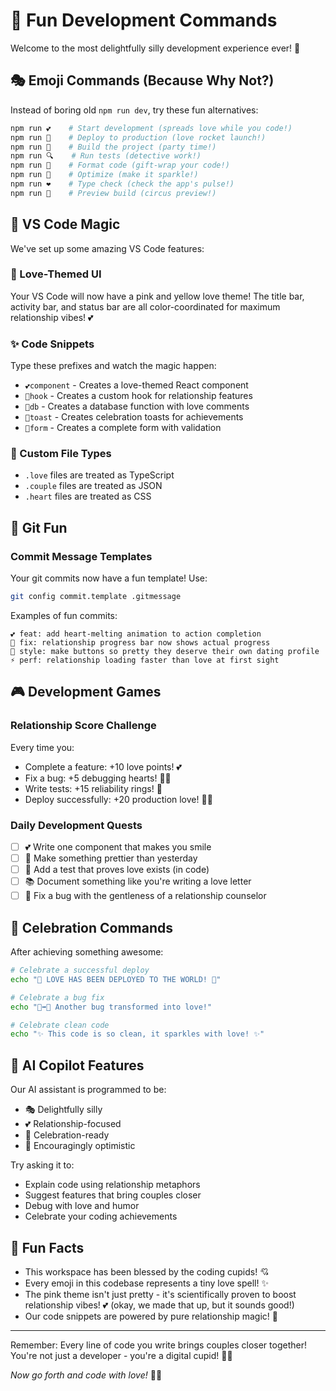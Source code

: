 # 🎪 Fun Development Commands

Welcome to the most delightfully silly development experience ever! 🎉

## 🎭 Emoji Commands (Because Why Not?)

Instead of boring old `npm run dev`, try these fun alternatives:

```bash
npm run 💕    # Start development (spreads love while you code!)
npm run 🚀    # Deploy to production (love rocket launch!)
npm run 🎉    # Build the project (party time!)
npm run 🔍    # Run tests (detective work!)
npm run 💝    # Format code (gift-wrap your code!)
npm run 🌟    # Optimize (make it sparkle!)
npm run ❤️    # Type check (check the app's pulse!)
npm run 🎪    # Preview build (circus preview!)
```

## 🎯 VS Code Magic

We've set up some amazing VS Code features:

### 🌈 Love-Themed UI

Your VS Code will now have a pink and yellow love theme! The title bar, activity bar, and status bar are all color-coordinated for maximum relationship vibes! 💕

### ✨ Code Snippets

Type these prefixes and watch the magic happen:

- `💕component` - Creates a love-themed React component
- `💝hook` - Creates a custom hook for relationship features
- `💖db` - Creates a database function with love comments
- `🎉toast` - Creates celebration toasts for achievements
- `💌form` - Creates a complete form with validation

### 🎨 Custom File Types

- `.love` files are treated as TypeScript
- `.couple` files are treated as JSON
- `.heart` files are treated as CSS

## 🎊 Git Fun

### Commit Message Templates

Your git commits now have a fun template! Use:

```bash
git config commit.template .gitmessage
```

Examples of fun commits:

```text
💕 feat: add heart-melting animation to action completion
🐛 fix: relationship progress bar now shows actual progress
🎨 style: make buttons so pretty they deserve their own dating profile
⚡ perf: relationship loading faster than love at first sight
```

## 🎮 Development Games

### Relationship Score Challenge

Every time you:

- Complete a feature: +10 love points! 💕
- Fix a bug: +5 debugging hearts! 🐛💝
- Write tests: +15 reliability rings! 💍
- Deploy successfully: +20 production love! 🚀💖

### Daily Development Quests

- [ ] 💕 Write one component that makes you smile
- [ ] 🎨 Make something prettier than yesterday
- [ ] 🧪 Add a test that proves love exists (in code)
- [ ] 📚 Document something like you're writing a love letter
- [ ] 🔧 Fix a bug with the gentleness of a relationship counselor

## 🎉 Celebration Commands

After achieving something awesome:

```bash
# Celebrate a successful deploy
echo "🎊 LOVE HAS BEEN DEPLOYED TO THE WORLD! 🎊"

# Celebrate a bug fix
echo "🐛➡️💖 Another bug transformed into love!"

# Celebrate clean code
echo "✨ This code is so clean, it sparkles with love! ✨"
```

## 🤖 AI Copilot Features

Our AI assistant is programmed to be:

- 🎭 Delightfully silly
- 💕 Relationship-focused
- 🎉 Celebration-ready
- 🌟 Encouragingly optimistic

Try asking it to:

- Explain code using relationship metaphors
- Suggest features that bring couples closer
- Debug with love and humor
- Celebrate your coding achievements

## 🌈 Fun Facts

- This workspace has been blessed by the coding cupids! 💘
- Every emoji in this codebase represents a tiny love spell! ✨
- The pink theme isn't just pretty - it's scientifically proven to boost relationship vibes! 💕 (okay, we made that up, but it sounds good!)
- Our code snippets are powered by pure relationship magic! 🎪

---

Remember: Every line of code you write brings couples closer together! You're not just a developer - you're a digital cupid! 🏹💕

_Now go forth and code with love!_ 🚀✨
